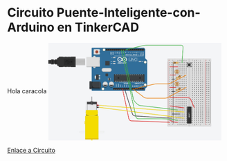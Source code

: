 # Circuito Puente-Inteligente-con-Arduino en TinkerCAD
Hola caracola
<img src="https://github.com/profesoratecno/Puente-Inteligente-con-Arduino/blob/master/Circuito%20TinkerCAD/circuito_Puente.jpg" width="400" align="center">

[Enlace a Circuito](https://www.tinkercad.com/things/22Je9DZ4P8k)

